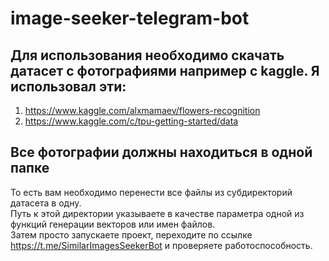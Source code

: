 # image-seeker-telegram-bot
## Для использования необходимо скачать датасет с фотографиями например с kaggle. Я использовал эти:
  1.	https://www.kaggle.com/alxmamaev/flowers-recognition
  2.	https://www.kaggle.com/c/tpu-getting-started/data

## **Все фотографии должны находиться в одной папке**
То есть вам необходимо перенести все файлы из субдиректорий датасета в одну.  
Путь к этой директории указываете в качестве параметра одной из функций генерации векторов или имен файлов.  
Затем просто запускаете проект, переходите по ссылке https://t.me/SimilarImagesSeekerBot и проверяете работоспособность.  

